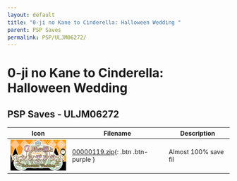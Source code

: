 ```yaml
---
layout: default
title: "0-ji no Kane to Cinderella: Halloween Wedding "
parent: PSP Saves
permalink: PSP/ULJM06272/
---
```

# 0-ji no Kane to Cinderella: Halloween Wedding 

## PSP Saves - ULJM06272

| Icon | Filename | Description |
|------|----------|-------------|
| ![0-ji no Kane to Cinderella: Halloween Wedding ](ICON0.PNG) | [00000119.zip](00000119.zip){: .btn .btn-purple } | Almost 100% save fil |
